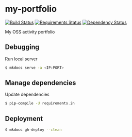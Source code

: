 # my-portfolio

[![Build Status](https://travis-ci.org/raimon49/my-portfolio.svg?branch=master)](https://travis-ci.org/raimon49/my-portfolio)
[![Requirements Status](https://requires.io/github/raimon49/my-portfolio/requirements.svg?branch=master)](https://requires.io/github/raimon49/my-portfolio/requirements/?branch=master)
[![Dependency Status](https://gemnasium.com/badges/github.com/raimon49/my-portfolio.svg)](https://gemnasium.com/github.com/raimon49/my-portfolio)

My OSS activity portfolio

## Debugging

Run local server

```sh
$ mkdocs serve -a <IP:PORT>
```

## Manage dependencies

Update dependencies

```sh
$ pip-compile -U requirements.in
```

## Deployment

```sh
$ mkdocs gh-deploy --clean
```
